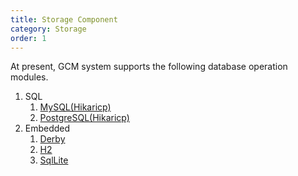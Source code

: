 ```yaml
---
title: Storage Component
category: Storage
order: 1
---
```


At present, GCM system supports the following database operation modules.

1. SQL
    1. [MySQL(Hikaricp)](/databases/sql/mysql/)
    2. [PostgreSQL(Hikaricp)](/databases/sql/postgresql/) 
2. Embedded
   1. [Derby](/databases/embedded/derby/)
   2. [H2](/databases/embedded/h2/)
   3. [SqlLite](/databases/embedded/sqllite/)
   